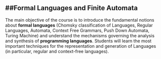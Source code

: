 ##Formal Languages and Finite Automata
---
The main objective of the course is to introduce the fundamental notions about **formal languages** (Chomsky classification of Languages, Regular Languages, Automata, Context Free Grammars, Push Down Automata, Turing Machine) and understand the mechanisms governing the analysis and synthesis of **programming languages**.
Students will learn the most important techniques for the representation and generation of Languages (in particular, regular and context-free languages).
